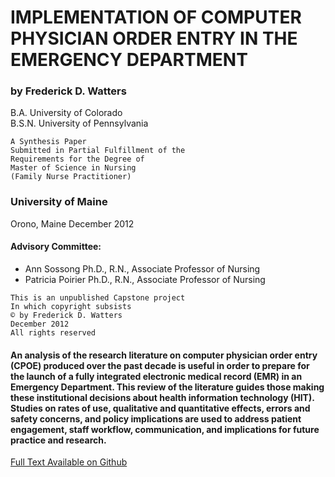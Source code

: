 
# IMPLEMENTATION OF COMPUTER PHYSICIAN ORDER ENTRY IN THE EMERGENCY DEPARTMENT 

### by Frederick D. Watters
B.A. University of Colorado  
B.S.N. University of Pennsylvania

```
A Synthesis Paper
Submitted in Partial Fulfillment of the 
Requirements for the Degree of
Master of Science in Nursing 
(Family Nurse Practitioner)
```
### University of Maine
Orono, Maine
December 2012

#### Advisory Committee:
* Ann Sossong Ph.D., R.N., Associate Professor of Nursing
* Patricia Poirier Ph.D., R.N., Associate Professor of Nursing









```
This is an unpublished Capstone project
In which copyright subsists
© by Frederick D. Watters
December 2012
All rights reserved
```


#### An analysis of the research literature on computer physician order entry (CPOE) produced over the past decade is useful in order to prepare for the launch of a fully integrated electronic medical record (EMR) in an Emergency Department. This review of the literature guides those making these institutional decisions about health information technology (HIT).  Studies on rates of use, qualitative and quantitative effects, errors and safety concerns, and policy implications are used to address patient engagement, staff workflow, communication, and implications for future practice and research.

[Full Text Available on Github](https://github.com/nursethestrings/CPOE)

